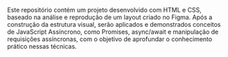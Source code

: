 Este repositório contém um projeto desenvolvido com HTML e CSS, baseado na análise e reprodução de um layout criado no Figma. Após a construção da estrutura visual, serão aplicados e demonstrados conceitos de JavaScript Assíncrono, como Promises, async/await e manipulação de requisições assíncronas, com o objetivo de aprofundar o conhecimento prático nessas técnicas.
